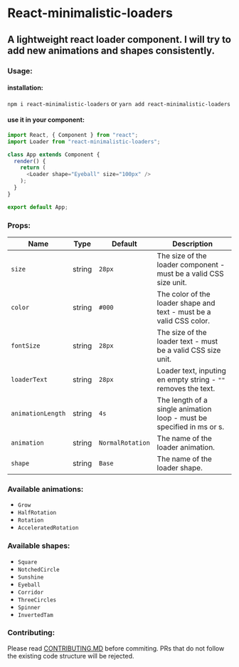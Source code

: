 # React-minimalistic-loaders

## A lightweight react loader component. I will try to add new animations and shapes consistently.

### Usage:

#### installation:
`npm i react-minimalistic-loaders` 
or
`yarn add react-minimalistic-loaders`

#### use it in your component:
```javascript
import React, { Component } from "react";
import Loader from "react-minimalistic-loaders";

class App extends Component {
  render() {
    return (
      <Loader shape="Eyeball" size="100px" />
    );
  }
}

export default App;
```

### Props:

| Name   | Type | Default | Description |
| ------ | ---- | ------- | ----------- |
| `size` | string | `28px` | The size of the loader component - must be a valid CSS size unit. |
| `color` | string | `#000` | The color of the loader shape and text - must be a valid CSS color. |
| `fontSize` | string | `28px` | The size of the loader text - must be a valid CSS size unit. |
| `loaderText` | string | `28px` | Loader text, inputing en empty string - `""` removes the text. |
| `animationLength` | string | `4s` | The length of a single animation loop - must be specified in ms or s. |
| `animation` | string | `NormalRotation` | The name of the loader animation. |
| `shape` | string | `Base` | The name of the loader shape. |

### Available animations:
* `Grow`
* `HalfRotation`
* `Rotation`
* `AcceleratedRotation`

### Available shapes:
* `Square`
* `NotchedCircle`
* `Sunshine`
* `Eyeball`
* `Corridor`
* `ThreeCircles`
* `Spinner`
* `InvertedTam`

### Contributing:

Please read [CONTRIBUTING.MD](CONTRIBUTING.md) before commiting. PRs that do not follow the existing code structure will be rejected.

